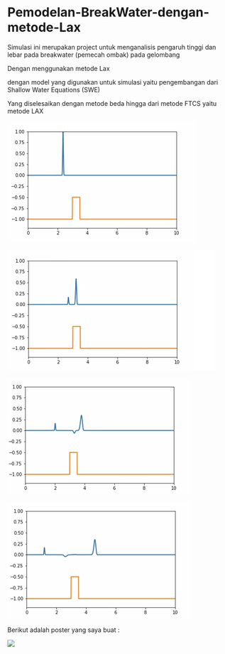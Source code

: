 # Pemodelan-BreakWater-dengan-metode-Lax
Simulasi ini merupakan project untuk menganalisis pengaruh tinggi dan lebar pada breakwater (pemecah ombak) pada gelombang

Dengan menggunakan metode Lax 
 
dengan model yang digunakan untuk simulasi yaitu pengembangan dari Shallow Water Equations (SWE) 

Yang diselesaikan dengan metode beda hingga dari metode FTCS yaitu metode LAX


![](foto/Gelombang_awal.png)

![](foto/Gelombang_menabrak_breakwater1.png)

![](foto/Gelombang_menabrak_breakwater2.png)

![](foto/Gelombang_setelah_menabrak_breakwater1.png)

Berikut adalah poster yang saya buat : 

![](foto/analsis-pengaruh-break-water-terhadap-perilaku-ombak.jpg)
